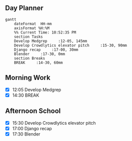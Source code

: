 ## Day Planner
```mermaid
gantt
    dateFormat  HH-mm
    axisFormat %H:%M
    %% Current Time: 10:52:35 PM
    section Tasks
    Develop Medgrep     :12-05, 145mm
    Develop Crowdlytics elevator pitch     :15-30, 90mm
    Django recap     :17-00, 30mm
    Blender     :17-30, 0mm
    section Breaks
    BREAK     :14-30, 60mm
```

## Morning Work
- [x] 12:05 Develop Medgrep
- [x] 14:30 BREAK

## Afternoon School
- [x] 15:30 Develop Crowdlytics elevator pitch
- [x] 17:00 Django recap
- [x] 17:30 Blender